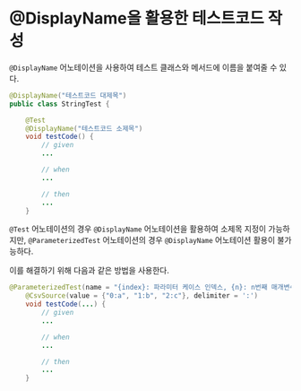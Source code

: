 # @DisplayName을 활용한 테스트코드 작성

`@DisplayName` 어노테이션을 사용하여 테스트 클래스와 메서드에 이름을 붙여줄 수 있다.

```java
@DisplayName("테스트코드 대제목")
public class StringTest {

	@Test
	@DisplayName("테스트코드 소제목")
	void testCode() {
		// given
        ...

		// when
        ...

		// then
		...
	}

```

`@Test` 어노테이션의 경우 `@DisplayName` 어노테이션을 활용하여 소제목 지정이 가능하지만, `@ParameterizedTest` 어노테이션의 경우 `@DisplayName` 어노테이션 활용이 불가능하다.

이를 해결하기 위해 다음과 같은 방법을 사용한다.

```java
@ParameterizedTest(name = "{index}: 파라미터 케이스 인덱스, {n}: n번째 매개변수: ")
	@CsvSource(value = {"0:a", "1:b", "2:c"}, delimiter = ':')
	void testCode(...) {
		// given
        ...

		// when
        ...

		// then
		...
	}
```
